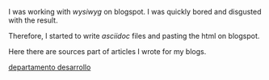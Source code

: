 
I was working with *wysiwyg* on blogspot. I was quickly bored and disgusted with the result.

Therefore, I started to write *asciidoc* files and pasting the html on blogspot.

Here there are sources part of articles I wrote for my blogs.


[departamento desarrollo](http://departamentodesarrollo.blogspot.com.es/)